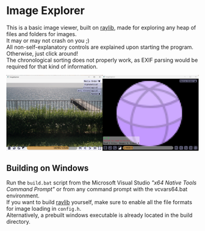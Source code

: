 # Image Explorer
This is a basic image viewer, built on [raylib](https://github.com/raysan5/raylib), made for exploring any heap of files and folders for images.\
It may or may not crash on you ;)\
All non-self-explanatory controls are explained upon starting the program. Otherwise, just click around!\
The chronological sorting does not properly work, as EXIF parsing would be required for that kind of information.

<div align="center">
<img src="https://github.com/yuzeni/ImageExplorer/blob/main/misc/demo.jpg" alt="demo" width="800"/>
</div>

## Building on Windows
Run the `build.bat` script from the Microsoft Visual Studio _"x64 Native Tools Command Prompt"_ or from any command prompt with the vcvars64.bat environment.\
If you want to build [raylib](https://github.com/raysan5/raylib) yourself, make sure to enable all the file formats for image loading in `config.h`.\
Alternatively, a prebuilt windows executable is already located in the build directory.
